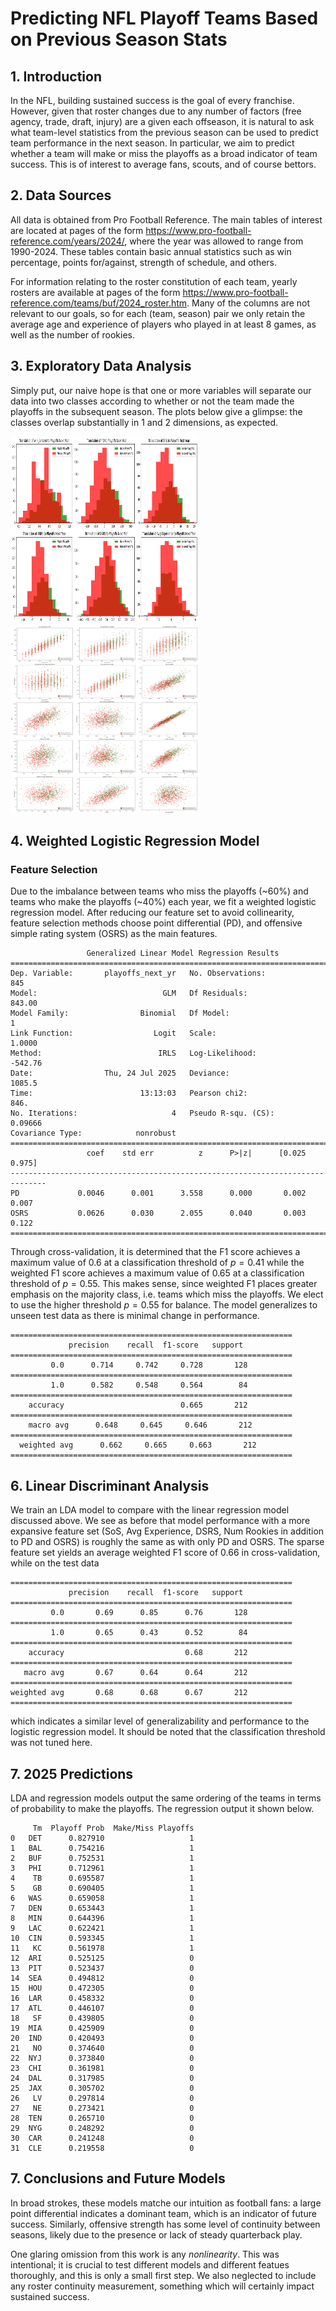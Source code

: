# **Predicting NFL Playoff Teams Based on Previous Season Stats**

## 1. Introduction

In the NFL, building sustained success is the goal of every franchise. However, given that roster changes due to any number of factors (free agency, trade, draft, injury) are a given each offseason, it is natural to ask what team-level statistics from the previous season can be used to predict team performance in the next season. In particular, we aim to predict whether a team will make or miss the playoffs as a broad indicator of team success. This is of interest to average fans, scouts, and of course bettors.

## 2. Data Sources

All data is obtained from Pro Football Reference. The main tables of interest are located at pages of the form https://www.pro-football-reference.com/years/2024/, where the year was allowed to range from 1990-2024. These tables contain basic annual statistics such as win percentage, points for/against, strength of schedule, and others.

For information relating to the roster constitution of each team, yearly rosters are available at pages of the form https://www.pro-football-reference.com/teams/buf/2024_roster.htm. Many of the columns are not relevant to our goals, so for each (team, season) pair we only retain the average age and experience of players who played in at least 8 games, as well as the number of rookies.

## 3. Exploratory Data Analysis

Simply put, our naive hope is that one or more variables will separate our data into two classes according to whether or not the team made the playoffs in the subsequent season. The plots below give a glimpse: the classes overlap substantially in 1 and 2 dimensions, as expected.

<p>
  <img src="https://github.com/crdurham/nfl_playoff_predictor/blob/main/images/histograms.png" width="300" height="300">
  <img src="https://github.com/crdurham/nfl_playoff_predictor/blob/main/images/2dscatters.png" width="300" height="300">

</p>

## 4. Weighted Logistic Regression Model

### Feature Selection

Due to the imbalance between teams who miss the playoffs (~60%) and teams who make the playoffs (~40%) each year, we fit a weighted logistic regression model. After reducing our feature set to avoid collinearity, feature selection methods choose point differential (PD), and offensive simple rating system (OSRS) as the main features.

```text
                 Generalized Linear Model Regression Results                  
==============================================================================
Dep. Variable:       playoffs_next_yr   No. Observations:                  845
Model:                            GLM   Df Residuals:                   843.00
Model Family:                Binomial   Df Model:                            1
Link Function:                  Logit   Scale:                          1.0000
Method:                          IRLS   Log-Likelihood:                -542.76
Date:                Thu, 24 Jul 2025   Deviance:                       1085.5
Time:                        13:13:03   Pearson chi2:                     846.
No. Iterations:                     4   Pseudo R-squ. (CS):            0.09666
Covariance Type:            nonrobust                                         
==============================================================================
                 coef    std err          z      P>|z|      [0.025      0.975]
------------------------------------------------------------------------------
PD             0.0046      0.001      3.558      0.000       0.002       0.007
OSRS           0.0626      0.030      2.055      0.040       0.003       0.122
==============================================================================
```

Through cross-validation, it is determined that the F1 score achieves a maximum value of $0.6$ at a classification threshold of $p=0.41$ while the weighted F1 score achieves a maximum value of $0.65$ at a classification threshold of $p=0.55$. This makes sense, since weighted F1 places greater emphasis on the majority class, i.e. teams which miss the playoffs. We elect to use the higher threshold $p=0.55$ for balance. The model generalizes to unseen test data as there is minimal change in performance.

```text
===============================================================
             precision    recall  f1-score   support
===============================================================
         0.0      0.714     0.742     0.728       128
===============================================================
         1.0      0.582     0.548     0.564        84
===============================================================
    accuracy                          0.665       212
===============================================================
    macro avg      0.648     0.645     0.646       212
===============================================================
  weighted avg      0.662     0.665     0.663       212
===============================================================
```

## 6. Linear Discriminant Analysis

We train an LDA model to compare with the linear regression model discussed above. We see as before that model performance with a more expansive feature set (SoS, Avg Experience, DSRS, Num Rookies in addition to PD and OSRS) is roughly the same as with only PD and OSRS. The sparse feature set yields an average weighted F1 score of $0.66$ in cross-validation, while on the test data

```text
===============================================================
             precision    recall  f1-score   support
===============================================================
         0.0       0.69      0.85      0.76       128
===============================================================
         1.0       0.65      0.43      0.52        84
===============================================================
    accuracy                           0.68       212
===============================================================
   macro avg       0.67      0.64      0.64       212
===============================================================
weighted avg       0.68      0.68      0.67       212
===============================================================
```
which indicates a similar level of generalizability and performance to the logistic regression model. It should be noted that the classification threshold was not tuned here.

## 7. 2025 Predictions 

LDA and regression models output the same ordering of the teams in terms of probability to make the playoffs. The regression output it shown below.

```text
     Tm  Playoff Prob  Make/Miss Playoffs
0   DET      0.827910                   1
1   BAL      0.754216                   1
2   BUF      0.752531                   1
3   PHI      0.712961                   1
4    TB      0.695587                   1
5    GB      0.690405                   1
6   WAS      0.659058                   1
7   DEN      0.653443                   1
8   MIN      0.644396                   1
9   LAC      0.622421                   1
10  CIN      0.593345                   1
11   KC      0.561978                   1
12  ARI      0.525125                   0
13  PIT      0.523437                   0
14  SEA      0.494812                   0
15  HOU      0.472305                   0
16  LAR      0.458332                   0
17  ATL      0.446107                   0
18   SF      0.439805                   0
19  MIA      0.425909                   0
20  IND      0.420493                   0
21   NO      0.374640                   0
22  NYJ      0.373840                   0
23  CHI      0.361981                   0
24  DAL      0.317985                   0
25  JAX      0.305702                   0
26   LV      0.297814                   0
27   NE      0.273421                   0
28  TEN      0.265710                   0
29  NYG      0.248292                   0
30  CAR      0.241248                   0
31  CLE      0.219558                   0
```

## 7. Conclusions and Future Models

In broad strokes, these models matche our intuition as football fans: a large point differential indicates a dominant team, which is an indicator of future success. Similarly, offensive strength has some level of continuity between seasons, likely due to the presence or lack of steady quarterback play.

One glaring omission from this work is any *nonlinearity*. This was intentional; it is crucial to test different models and different featues thoroughly, and this is only a small first step. We also neglected to include any roster continuity measurement, something which will certainly impact sustained success. 